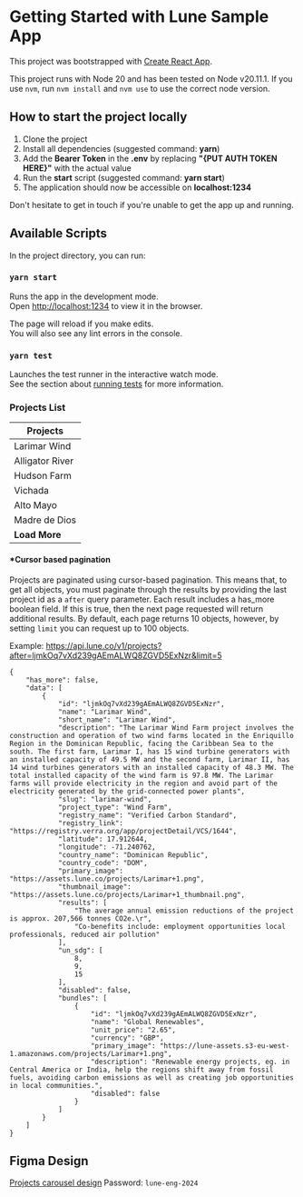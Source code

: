 # Getting Started with Lune Sample App

This project was bootstrapped with [Create React App](https://github.com/facebook/create-react-app).

This project runs with Node 20 and has been tested on Node v20.11.1. If you use `nvm`, run `nvm install` and `nvm use` to use the correct node version.

## How to start the project locally

1. Clone the project
2. Install all dependencies (suggested command: **yarn**)
3. Add the **Bearer Token** in the **.env** by replacing **"{PUT AUTH TOKEN HERE}"** with the actual value
4. Run the **start** script (suggested command: **yarn start**)
5. The application should now be accessible on **localhost:1234**

Don't hesitate to get in touch if you're unable to get the app up and running.

## Available Scripts

In the project directory, you can run:

### `yarn start`

Runs the app in the development mode.\
Open [http://localhost:1234](http://localhost:1234) to view it in the browser.

The page will reload if you make edits.\
You will also see any lint errors in the console.

### `yarn test`

Launches the test runner in the interactive watch mode.\
See the section about [running tests](https://facebook.github.io/create-react-app/docs/running-tests) for more information.

### Projects List

| Projects |
|-----------------|
| Larimar Wind    |
| Alligator River |
| Hudson Farm     |
| Vichada         |
| Alto Mayo       |
| Madre de Dios   |
| **Load More** |

#### *Cursor based pagination
Projects are paginated using cursor-based pagination. This means that, to get all objects, you must paginate through the results by providing the last project id as a `after` query parameter.
Each result includes a has_more boolean field. If this is true, then the next page requested will return additional results.
By default, each page returns 10 objects, however, by setting `limit` you can request up to 100 objects.

Example: https://api.lune.co/v1/projects?after=ljmkOq7vXd239gAEmALWQ8ZGVD5ExNzr&limit=5

```
{
    "has_more": false,
    "data": [
        {
            "id": "ljmkOq7vXd239gAEmALWQ8ZGVD5ExNzr",
            "name": "Larimar Wind",
            "short_name": "Larimar Wind",
            "description": "The Larimar Wind Farm project involves the construction and operation of two wind farms located in the Enriquillo Region in the Dominican Republic, facing the Caribbean Sea to the south. The first farm, Larimar I, has 15 wind turbine generators with an installed capacity of 49.5 MW and the second farm, Larimar II, has 14 wind turbines generators with an installed capacity of 48.3 MW. The total installed capacity of the wind farm is 97.8 MW. The Larimar farms will provide electricity in the region and avoid part of the electricity generated by the grid-connected power plants",
            "slug": "larimar-wind",
            "project_type": "Wind Farm",
            "registry_name": "Verified Carbon Standard",
            "registry_link": "https://registry.verra.org/app/projectDetail/VCS/1644",
            "latitude": 17.912644,
            "longitude": -71.240762,
            "country_name": "Dominican Republic",
            "country_code": "DOM",
            "primary_image": "https://assets.lune.co/projects/Larimar+1.png",
            "thumbnail_image": "https://assets.lune.co/projects/Larimar+1_thumbnail.png",
            "results": [
                "The average annual emission reductions of the project is approx. 207,566 tonnes CO2e.\r",
                "Co-benefits include: employment opportunities local professionals, reduced air pollution"
            ],
            "un_sdg": [
                8,
                9,
                15
            ],
            "disabled": false,
            "bundles": [
                {
                    "id": "ljmkOq7vXd239gAEmALWQ8ZGVD5ExNzr",
                    "name": "Global Renewables",
                    "unit_price": "2.65",
                    "currency": "GBP",
                    "primary_image": "https://lune-assets.s3-eu-west-1.amazonaws.com/projects/Larimar+1.png",
                    "description": "Renewable energy projects, eg. in Central America or India, help the regions shift away from fossil fuels, avoiding carbon emissions as well as creating job opportunities in local communities.",
                    "disabled": false
                }
            ]
        }
    ]
}
```

## Figma Design

[Projects carousel design](https://www.figma.com/file/48YuRGeokRI0gycMnfo7PZ/Carousel-%E2%80%93-Eng-interview?type=design&node-id=0-1&mode=design&t=0XGItvoaOPH9gisr-0)
Password: ```lune-eng-2024```
